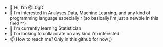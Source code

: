 - 👋 Hi, I’m @L0gD
- 👀 I’m interested in Analyses Data, Machine Learning, and any kind of programming language especially r (so basically i'm just a newbie in this field ^^)
- 🌱 I’m currently learning Statistician
- 💞️ I’m looking to collaborate on any kind i'm interested
- 📫 How to reach me? Only in this github for now ;)

<!---
L0gD/L0gD is a ✨ special ✨ repository because its `README.md` (this file) appears on your GitHub profile.
You can click the Preview link to take a look at your changes.
--->
